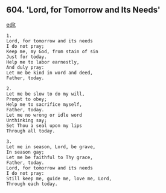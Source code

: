
## 604.  'Lord, for Tomorrow and Its Needs'
[edit](https://docs.google.com/document/d/14zWDIfb%2Dcg3HJmL0%2DqL_rHYnTem_jUwV/edit?mode=html)



    1.
    Lord, for tomorrow and its needs 
    I do not pray; 
    Keep me, my God, from stain of sin 
    Just for today. 
    Help me to labor earnestly, 
    And duly pray: 
    Let me be kind in word and deed, 
    Father, today. 

    2.
    Let me be slow to do my will, 
    Prompt to obey; 
    Help me to sacrifice myself, 
    Father, today. 
    Let me no wrong or idle word 
    Unthinking say; 
    Set Thou a seal upon my lips 
    Through all today. 

    3.
    Let me in season, Lord, be grave, 
    In season gay; 
    Let me be faithful to Thy grace, 
    Father, today. 
    Lord, for tomorrow and its needs 
    I do not pray: 
    Still keep me, guide me, love me, Lord, 
    Through each today.
